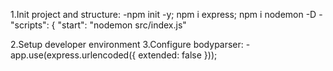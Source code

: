 1.Init project and structure:
-npm init -y; npm i express; npm i nodemon -D
-"scripts": {
    "start": "nodemon src/index.js"

2.Setup developer environment
3.Configure bodyparser:
-app.use(express.urlencoded({ extended: false }));